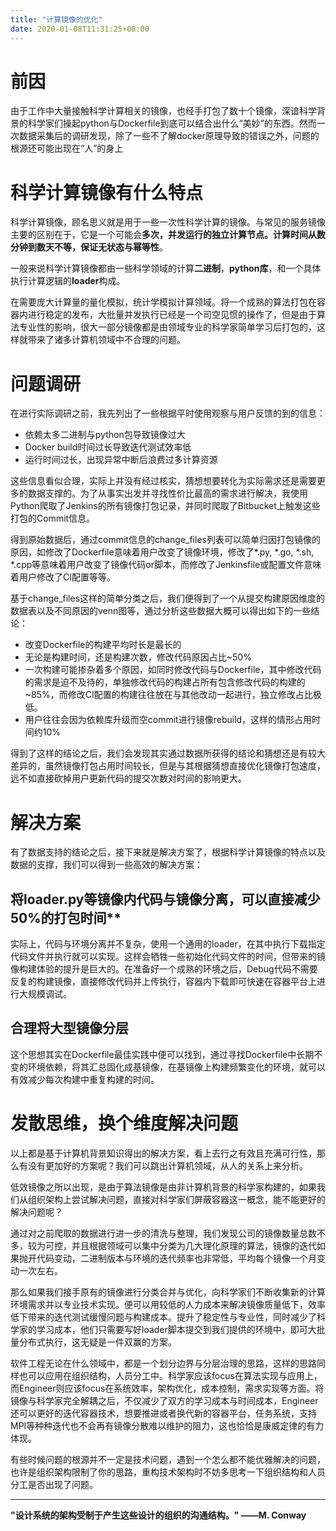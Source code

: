 ```yaml
---
title: "计算镜像的优化"
date: 2020-01-08T11:31:25+08:00
---
```


# 前因
由于工作中大量接触科学计算相关的镜像，也经手打包了数十个镜像，深谙科学背景的科学家们操起python与Dockerfile到底可以结合出什么“美妙”的东西。然而一次数据采集后的调研发现，除了一些不了解docker原理导致的错误之外，问题的根源还可能出现在“人”的身上

<!--more-->
# 科学计算镜像有什么特点
科学计算镜像，顾名思义就是用于一些一次性科学计算的镜像。与常见的服务镜像主要的区别在于，它是一个可能会**多次，并发运行的独立计算节点。计算时间从数分钟到数天不等，保证无状态与幂等性**。

一般来说科学计算镜像都由一些科学领域的计算**二进制**，**python库**，和一个具体执行计算逻辑的**loader**构成。

在需要庞大计算量的量化模拟，统计学模拟计算领域。将一个成熟的算法打包在容器内进行稳定的发布，大批量并发执行已经是一个司空见惯的操作了，但是由于算法专业性的影响，很大一部分镜像都是由领域专业的科学家简单学习后打包的，这样就带来了诸多计算机领域中不合理的问题。

# 问题调研
在进行实际调研之前，我先列出了一些根据平时使用观察与用户反馈的到的信息：

* 依赖太多二进制与python包导致镜像过大
* Docker build时间过长导致迭代测试效率低
* 运行时间过长，出现异常中断后浪费过多计算资源

这些信息看似合理，实际上并没有经过核实，猜想想要转化为实际需求还是需要更多的数据支撑的。为了从事实出发并寻找性价比最高的需求进行解决，我使用Python爬取了Jenkins的所有镜像打包记录，并同时爬取了Bitbucket上触发这些打包的Commit信息。

得到原始数据后，通过commit信息的change_files列表可以简单归因打包镜像的原因，如修改了Dockerfile意味着用户改变了镜像环境，修改了*.py, *.go, *.sh, *.cpp等意味着用户改变了镜像代码or脚本，而修改了Jenkinsfile或配置文件意味着用户修改了CI配置等等。

基于change_files这样的简单分类之后，我们便得到了一个从提交构建原因维度的数据表以及不同原因的venn图等，通过分析这些数据大概可以得出如下的一些结论：

* 改变Dockerfile的构建平均时长是最长的
* 无论是构建时间，还是构建次数，修改代码原因占比~50%
* 一次构建可能掺杂着多个原因，如同时修改代码与Dockerfile，其中修改代码的需求是迫不及待的，单独修改代码的构建占所有包含修改代码的构建的~85%，而修改CI配置的构建往往放在与其他改动一起进行，独立修改占比极低。
* 用户往往会因为依赖库升级而空commit进行镜像rebuild，这样的情形占用时间约10%

得到了这样的结论之后，我们会发现其实通过数据所获得的结论和猜想还是有较大差异的，虽然镜像打包占用时间较长，但是与其根据猜想直接优化镜像打包速度，远不如直接砍掉用户更新代码的提交次数对时间的影响更大。

# 解决方案
有了数据支持的结论之后，接下来就是解决方案了，根据科学计算镜像的特点以及数据的支撑，我们可以得到一些高效的解决方案：

## 将loader.py等镜像内代码与镜像分离，可以直接减少50%的打包时间**
实际上，代码与环境分离并不复杂，使用一个通用的loader，在其中执行下载指定代码文件并执行就可以实现。这样会牺牲一些初始化代码文件的时间，但带来的镜像构建体验的提升是巨大的。在准备好一个成熟的环境之后，Debug代码不需要反复的构建镜像，直接修改代码并上传执行，容器内下载即可快速在容器平台上进行大规模调试。

## 合理将大型镜像分层
这个思想其实在Dockerfile最佳实践中便可以找到，通过寻找Dockerfile中长期不变的环境依赖，将其汇总固化成基镜像，在基镜像上构建频繁变化的环境，就可以有效减少每次构建中重复构建的时间。

# 发散思维，换个维度解决问题
以上都是基于计算机背景知识得出的解决方案，看上去行之有效且充满可行性，那么有没有更加好的方案呢？我们可以跳出计算机领域，从人的关系上来分析。

低效镜像之所以出现，是由于算法镜像是由非计算机背景的科学家构建的，如果我们从组织架构上尝试解决问题，直接对科学家们屏蔽容器这一概念，能不能更好的解决问题呢？

通过对之前爬取的数据进行进一步的清洗与整理，我们发现公司的镜像数量总数不多，较为可控，并且根据领域可以集中分类为几大理化原理的算法，镜像的迭代如果抛开代码变动，二进制版本与环境的迭代频率也非常低，平均每个镜像一个月变动一次左右。

那么如果我们接手原有的镜像进行分类合并与优化，向科学家们不断收集新的计算环境需求并以专业技术实现。便可以用较低的人力成本来解决镜像质量低下，效率低下带来的迭代测试缓慢问题与构建成本。提升了稳定性与专业性，同时减少了科学家的学习成本，他们只需要写好loader脚本提交到我们提供的环境中，即可大批量分布式执行，这无疑是一件双赢的方案。

软件工程无论在什么领域中，都是一个划分边界与分层治理的思路，这样的思路同样也可以应用在组织结构，人员分工中。科学家应该focus在算法实现与应用上，而Engineer则应该focus在系统效率，架构优化，成本控制，需求实现等方面。将镜像与科学家完全解耦之后，不仅减少了双方的学习成本与时间成本，Engineer还可以更好的迭代容器技术，想要推进或者换代新的容器平台，任务系统，支持MPI等种种迭代也不会再有镜像分散难以维护的阻力，这也恰恰是康威定律的有力体现。

有些时候问题的根源并不一定是技术问题，遇到一个怎么都不能优雅解决的问题，也许是组织架构限制了你的思路，重构技术架构时不妨多思考一下组织结构和人员分工是否出现了问题。

---

**"设计系统的架构受制于产生这些设计的组织的沟通结构。" ——M. Conway**